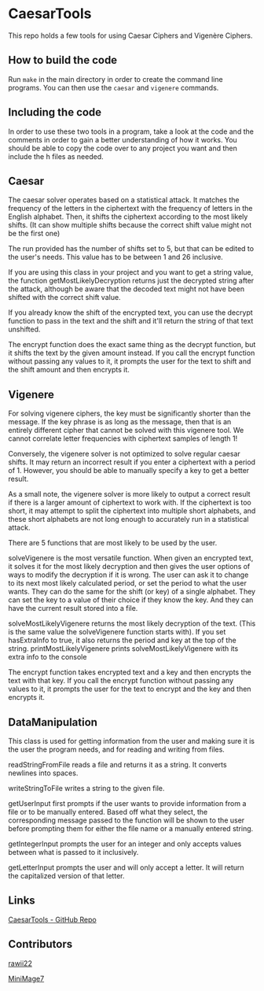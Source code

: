 # CaesarTools

This repo holds a few tools for using Caesar Ciphers and Vigenère Ciphers.

## How to build the code

Run `make` in the main directory in order to create the command line programs. You can then use the `caesar` and `vigenere` commands.

## Including the code

In order to use these two tools in a program, take a look at the code and the comments in order to gain a better understanding of how it works. You should be able to copy the code over to any project you want and then include the h files as needed.

## Caesar

The caesar solver operates based on a statistical attack. It matches the frequency of the letters in the ciphertext with the frequency of letters in the English alphabet. Then, it shifts the ciphertext according to the most likely shifts. (It can show multiple shifts because the correct shift value might not be the first one)

The run provided has the number of shifts set to 5, but that can be edited to the user's needs. This value has to be between 1 and 26 inclusive.

If you are using this class in your project and you want to get a string value, the function getMostLikelyDecryption returns just the decrypted string after the attack, although be aware that the decoded text might not have been shifted with the correct shift value.

If you already know the shift of the encrypted text, you can use the decrypt function to pass in the text and the shift and it'll return the string of that text unshifted.

The encrypt function does the exact same thing as the decrypt function, but it shifts the text by the given amount instead. If you call the encrypt function without passing any values to it, it prompts the user for the text to shift and the shift amount and then encrypts it.

## Vigenere

For solving vigenere ciphers, the key must be significantly shorter than the message. If the key phrase is as long as the message, then that is an entirely different cipher that cannot be solved with this vigenere tool. We cannot correlate letter frequencies with ciphertext samples of length 1!

Conversely, the vigenere solver is not optimized to solve regular caesar shifts. It may return an incorrect result if you enter a ciphertext with a period of 1. However, you should be able to manually specify a key to get a better result.

As a small note, the vigenere solver is more likely to output a correct result if there is a larger amount of ciphertext to work with. If the ciphertext is too short, it may attempt to split the ciphertext into multiple short alphabets, and these short alphabets are not long enough to accurately run in a statistical attack.

There are 5 functions that are most likely to be used by the user.

solveVigenere is the most versatile function. When given an encrypted text, it solves it for the most likely decryption and then gives the user options of ways to modify the decryption if it is wrong. The user can ask it to change to its next most likely calculated period, or set the period to what the user wants. They can do the same for the shift (or key) of a single alphabet. They can set the key to a value of their choice if they know the key. And they can have the current result stored into a file.

solveMostLikelyVigenere returns the most likely decryption of the text. (This is the same value the solveVigenere function starts with). If you set hasExtraInfo to true, it also returns the period and key at the top of the string. printMostLikelyVigenere prints solveMostLikelyVigenere with its extra info to the console

The encrypt function takes encrypted text and a key and then encrypts the text with that key. If you call the encrypt function without passing any values to it, it prompts the user for the text to encrypt and the key and then encrypts it.

## DataManipulation

This class is used for getting information from the user and making sure it is the user the program needs, and for reading and writing from files.

readStringFromFile reads a file and returns it as a string. It converts newlines into spaces.

writeStringToFile writes a string to the given file.

getUserInput first prompts if the user wants to provide information from a file or to be manually entered. Based off what they select, the corresponding message passed to the function will be shown to the user before prompting them for either the file name or a manually entered string.

getIntegerInput prompts the user for an integer and only accepts values between what is passed to it inclusively.

getLetterInput prompts the user and will only accept a letter. It will return the capitalized version of that letter.



## Links

[CaesarTools - GitHub Repo](https://github.com/rawii22/CaesarTools)

## Contributors

[rawii22](https://github.com/rawii22)

[MiniMage7](https://github.com/MiniMage7)
